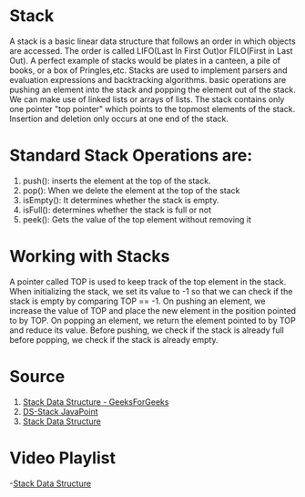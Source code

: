 # Stack

A stack is a basic linear data structure that follows an order in which objects are accessed. The order is called LIFO(Last In First Out)or FILO(First in Last Out).
A perfect example of stacks would be plates in a canteen, a pile of books, or a box of Pringles,etc.
Stacks are used to implement parsers and evaluation expressions and backtracking algorithms. basic operations are pushing an element into the stack and popping the element out of the stack.
We can make use of linked lists or arrays of lists. The stack contains only one pointer
"top pointer" which points to the topmost elements of the stack. Insertion and deletion  only occurs at one end of the stack.
# Standard Stack Operations are:
1) push(): inserts the element at the top of the stack.
2) pop(): When we delete the element at the top of the stack
3) isEmpty(): It determines whether the stack is empty.
4) isFull(): determines whether the stack is full or not
5) peek(): Gets the value of the top element without removing it

# Working with Stacks

A pointer called TOP is used to keep track of the top element in the stack. When initializing the stack, we set its value to -1 so that we can check if the stack is empty by comparing TOP == -1. On pushing an element, we increase the value of TOP and place the new element in the position pointed to by TOP. On popping an element, we return the element pointed to by TOP and reduce its value. Before pushing, we check if the stack is already full before popping, we check if the stack is already empty.

# Source

1) [Stack Data Structure - GeeksForGeeks](https://www.geeksforgeeks.org/stack-data-structure/) 
2) [DS-Stack JavaPoint](https://www.javatpoint.com/data-structure-stack)
3) [Stack Data Structure](https://www.programiz.com/dsa/stack)

# Video Playlist

-[Stack Data Structure](https://youtu.be/F1F2imiOJfk)
